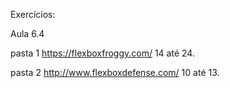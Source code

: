 Exercícios:

Aula 6.4

pasta 1 https://flexboxfroggy.com/ 14 até 24.

pasta 2 http://www.flexboxdefense.com/ 10 até 13.